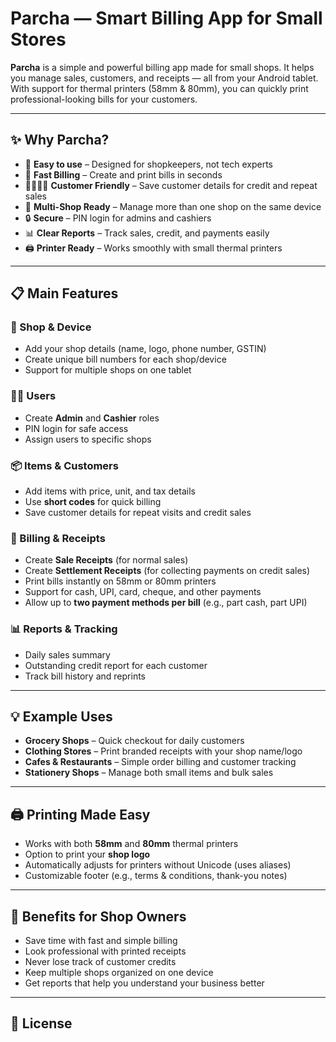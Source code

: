 # Parcha — Smart Billing App for Small Stores

**Parcha** is a simple and powerful billing app made for small shops. It helps you manage sales, customers, and receipts — all from your Android tablet. With support for thermal printers (58mm & 80mm), you can quickly print professional-looking bills for your customers.

---

## ✨ Why Parcha?

- 📱 **Easy to use** – Designed for shopkeepers, not tech experts
- 🧾 **Fast Billing** – Create and print bills in seconds
- 👨‍👩‍👧‍👦 **Customer Friendly** – Save customer details for credit and repeat sales
- 🏪 **Multi-Shop Ready** – Manage more than one shop on the same device
- 🔒 **Secure** – PIN login for admins and cashiers
- 📊 **Clear Reports** – Track sales, credit, and payments easily
- 🖨 **Printer Ready** – Works smoothly with small thermal printers

---

## 📋 Main Features

### 🏪 Shop & Device
- Add your shop details (name, logo, phone number, GSTIN)
- Create unique bill numbers for each shop/device
- Support for multiple shops on one tablet

### 👨‍💼 Users
- Create **Admin** and **Cashier** roles
- PIN login for safe access
- Assign users to specific shops

### 📦 Items & Customers
- Add items with price, unit, and tax details
- Use **short codes** for quick billing
- Save customer details for repeat visits and credit sales

### 🧾 Billing & Receipts
- Create **Sale Receipts** (for normal sales)
- Create **Settlement Receipts** (for collecting payments on credit sales)
- Print bills instantly on 58mm or 80mm printers
- Support for cash, UPI, card, cheque, and other payments
- Allow up to **two payment methods per bill** (e.g., part cash, part UPI)

### 📊 Reports & Tracking
- Daily sales summary
- Outstanding credit report for each customer
- Track bill history and reprints

---

## 💡 Example Uses

- **Grocery Shops** – Quick checkout for daily customers
- **Clothing Stores** – Print branded receipts with your shop name/logo
- **Cafes & Restaurants** – Simple order billing and customer tracking
- **Stationery Shops** – Manage both small items and bulk sales

---

## 🖨 Printing Made Easy

- Works with both **58mm** and **80mm** thermal printers
- Option to print your **shop logo**
- Automatically adjusts for printers without Unicode (uses aliases)
- Customizable footer (e.g., terms & conditions, thank-you notes)

---

## 🚀 Benefits for Shop Owners

- Save time with fast and simple billing
- Look professional with printed receipts
- Never lose track of customer credits
- Keep multiple shops organized on one device
- Get reports that help you understand your business better

---

## 📄 License